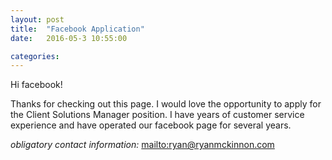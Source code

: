 ```yaml
---
layout: post
title:  "Facebook Application"
date:   2016-05-3 10:55:00

categories: 
---
```


Hi facebook!

Thanks for checking out this page. I would love the opportunity to apply for the Client Solutions Manager position. I have years of customer service experience and have operated our facebook page for several years. 

*obligatory contact information:* <mailto:ryan@ryanmckinnon.com>
